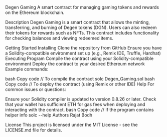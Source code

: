 Degen Gaming
A smart contract for managing gaming tokens and rewards on the Ethereum blockchain.

Description
Degen Gaming is a smart contract that allows the minting, transferring, and burning of Degen tokens (DGN). Users can also redeem their tokens for rewards such as NFTs. This contract includes functionality for checking balances and viewing redeemed items.

Getting Started
Installing
Clone the repository from GitHub
Ensure you have a Solidity-compatible environment set up (e.g., Remix IDE, Truffle, Hardhat)
Executing Program
Compile the contract using your Solidity-compatible environment
Deploy the contract to your desired Ethereum network
Example commands:

bash
Copy code
// To compile the contract
solc Degen_Gaming.sol
bash
Copy code
// To deploy the contract (using Remix or other IDE)
Help
For common issues or questions:

Ensure your Solidity compiler is updated to version 0.8.26 or later.
Check that your wallet has sufficient ETH for gas fees when deploying and interacting with the contract.
bash
Copy code
// If the program contains helper info
solc --help
Authors
Rajat Bodh

License
This project is licensed under the MIT License - see the LICENSE.md file for details.
